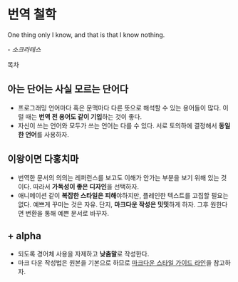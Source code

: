 # 번역 철학

One thing only I know, and that is that I know nothing.

*- 소크라테스*

목차

## 아는 단어는 사실 모르는 단어다

- 프로그래밍 언어마다 혹은 문맥마다 다른 뜻으로 해석할 수 있는 용어들이 많다. 이럴 때는 **번역 전 용어도 같이 기입**하는 것이 좋다.
- 자신이 쓰는 언어와 모두가 쓰는 언어는 다를 수 있다. 서로 토의하에 결정해서 **동일한 언어**를 사용하자.

## 이왕이면 다홍치마

- 번역한 문서의 의의는 레퍼런스를 보고도 이해가 안가는 부분을 보기 위해 있는 것이다. 따라서 **가독성이 좋은 디자인**을 선택하자.
- 애니메이션 같이 **복잡한 스타일은 피해**야하지만, 플레인한 텍스트를 고집할 필요는 없다. 예쁘게 꾸미는 것은 자유. 단지, **마크다운 작성은 밋밋**하게 하자. 그후 원한다면 변환을 통해 예쁜 문서로 바꾸자.

## + alpha

- 되도록 경어체 사용을 자제하고 **낮춤말**로 작성한다.
- 마크 다운 작성법은 원본을 기본으로 하므로 [마크다운 스타일 가이드 라인](./style.md)을 참고하자.
